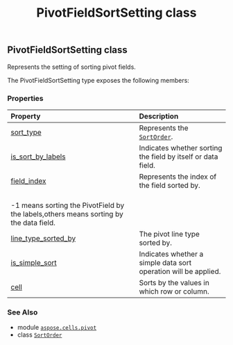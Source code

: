 ﻿---
title: PivotFieldSortSetting class
second_title: Aspose.Cells for Python via .NET API References
description: 
type: docs
weight: 130
url: /aspose.cells.pivot/pivotfieldsortsetting/
is_root: false
---

## PivotFieldSortSetting class

Represents the setting of sorting pivot fields.



The PivotFieldSortSetting type exposes the following members:

### Properties
| Property | Description |
| :- | :- |
| [sort_type](/cells/python-net/aspose.cells.pivot/pivotfieldsortsetting/sort_type) | Represents the [`SortOrder`](/cells/python-net/aspose.cells/sortorder). |
| [is_sort_by_labels](/cells/python-net/aspose.cells.pivot/pivotfieldsortsetting/is_sort_by_labels) | Indicates whether sorting the field by itself or data field. |
| [field_index](/cells/python-net/aspose.cells.pivot/pivotfieldsortsetting/field_index) | Represents the index of the field sorted by.<br/>-1 means sorting the PivotField by the labels,others means sorting by the data field. |
| [line_type_sorted_by](/cells/python-net/aspose.cells.pivot/pivotfieldsortsetting/line_type_sorted_by) | The pivot line type sorted by. |
| [is_simple_sort](/cells/python-net/aspose.cells.pivot/pivotfieldsortsetting/is_simple_sort) | Indicates whether a simple data sort operation will be applied. |
| [cell](/cells/python-net/aspose.cells.pivot/pivotfieldsortsetting/cell) | Sorts by the values in which row or column. |



### See Also
* module [`aspose.cells.pivot`](..)
* class [`SortOrder`](/cells/python-net/aspose.cells/sortorder)
